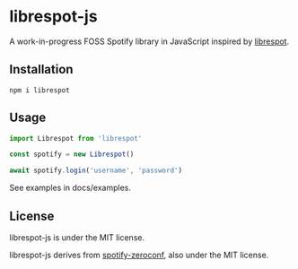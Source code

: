 # librespot-js

A work-in-progress FOSS Spotify library in JavaScript inspired by [librespot](https://github.com/librespot-org/librespot/).

## Installation

```
npm i librespot
```

## Usage

```js
import Librespot from 'librespot'

const spotify = new Librespot()

await spotify.login('username', 'password')
```

See examples in docs/examples.

## License

librespot-js is under the MIT license.

librespot-js derives from [spotify-zeroconf](https://github.com/elbywan/spotify-zeroconf), also under the MIT license.
